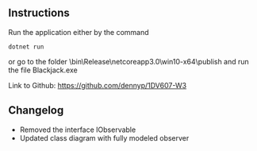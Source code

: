 ## Instructions
Run the application either by the command

```dotnet run```

or go to the folder \bin\Release\netcoreapp3.0\win10-x64\publish and run the file Blackjack.exe

Link to Github: https://github.com/dennyp/1DV607-W3

## Changelog
* Removed the interface IObservable
* Updated class diagram with fully modeled observer
